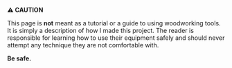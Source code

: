 <div class="alert alert-warning my-4 text-center" role="alert">
  <p class="h4 mb-3"><strong>⚠️  CAUTION</strong></p>
  <p class="text-start">
    This page is <strong>not</strong> meant as a tutorial or a guide to using woodworking tools.
    It is simply a description of how I made this project.
    The reader is responsible for learning how to use their equipment safely and should
    never attempt any technique they are not comfortable with.
  </p>
  <p class="mt-3"><strong>Be safe.</strong></p>
</div>
